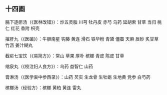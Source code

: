 ## 十四画

膈下逐瘀汤（《医林改错》）：炒五灵脂 川芎 牡丹皮 赤芍 乌药 延胡索 甘草 当归 桃仁 红花 香附 枳壳

摧肝九（《医碥》）：牛胆南星 钩藤 黄连 滑石 铁华粉 青黛 僵蚕 天麻 辰砂 炙甘草 竹沥 姜汁糊丸

截疟七宝饮（《易简方》）：常山 草果 厚朴 槟榔 青皮 陈皮 甘草

缩泉丸（《校注妇人良方》）：乌药 益智仁 山药

膏淋汤（《医学衷中参西录》）：山药 芡实 生龙骨 生牡蛎 生地黄 党参 白芍药

槟榔汤（经验方）：槟榔 黄柏 黄连 雷丸

